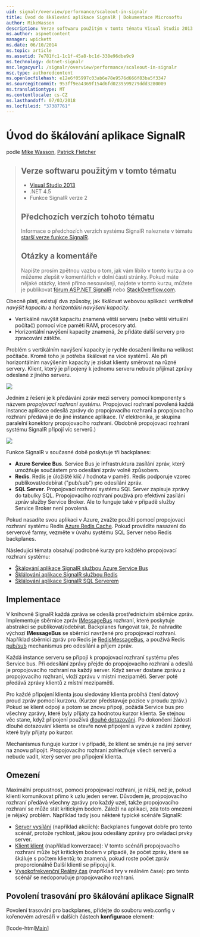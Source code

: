 ```yaml
---
uid: signalr/overview/performance/scaleout-in-signalr
title: Úvod do škálování aplikace SignalR | Dokumentace Microsoftu
author: MikeWasson
description: Verze softwaru použitým v tomto tématu Visual Studio 2013 .NET 4.5 SignalR 2 předchozí verze tohoto tématu informace o předchozích verzích...
ms.author: aspnetcontent
manager: wpickett
ms.date: 06/10/2014
ms.topic: article
ms.assetid: 7e781fc1-1c1f-45a8-bc1d-338e96dbe9c9
ms.technology: dotnet-signalr
msc.legacyurl: /signalr/overview/performance/scaleout-in-signalr
msc.type: authoredcontent
ms.openlocfilehash: e12e6f05997c03ab6e78e9576d666f83ba5f3347
ms.sourcegitcommit: 953ff9ea4369f154d6fd0239599279ddd3280009
ms.translationtype: MT
ms.contentlocale: cs-CZ
ms.lasthandoff: 07/03/2018
ms.locfileid: "37387761"
---
```

<a name="introduction-to-scaleout-in-signalr"></a>Úvod do škálování aplikace SignalR
====================
podle [Mike Wasson](https://github.com/MikeWasson), [Patrick Fletcher](https://github.com/pfletcher)

> ## <a name="software-versions-used-in-this-topic"></a>Verze softwaru použitým v tomto tématu
> 
> 
> - [Visual Studio 2013](https://www.microsoft.com/visualstudio/eng/2013-downloads)
> - .NET 4.5
> - Funkce SignalR verze 2
>   
> 
> 
> ## <a name="previous-versions-of-this-topic"></a>Předchozích verzích tohoto tématu
> 
> Informace o předchozích verzích systému SignalR naleznete v tématu [starší verze funkce SignalR](../older-versions/index.md).
> 
> ## <a name="questions-and-comments"></a>Otázky a komentáře
> 
> Napište prosím zpětnou vazbu o tom, jak vám líbilo v tomto kurzu a co můžeme zlepšit v komentářích v dolní části stránky. Pokud máte nějaké otázky, které přímo nesouvisejí, najdete v tomto kurzu, můžete je publikovat [fórum ASP.NET SignalR](https://forums.asp.net/1254.aspx/1?ASP+NET+SignalR) nebo [StackOverflow.com](http://stackoverflow.com/).


Obecně platí, existují dva způsoby, jak škálovat webovou aplikaci: *vertikálně navýšit kapacitu* a *horizontální navýšení kapacity*.

- Vertikálně navýšit kapacitu znamená větší serveru (nebo větší virtuální počítač) pomocí více paměti RAM, procesory atd.
- Horizontální navýšení kapacity znamená, že přidáte další servery pro zpracování zátěže.

Problém s vertikálním navýšení kapacity je rychle dosažení limitu na velikost počítače. Kromě toho je potřeba škálovat na více systémů. Ale při horizontálním navýšením kapacity je získat klienty směrovat na různé servery. Klient, který je připojený k jednomu serveru nebude přijímat zprávy odeslané z jiného serveru.

![](scaleout-in-signalr/_static/image1.png)

Jedním z řešení je k předávání zpráv mezi servery pomocí komponenty s názvem *propojovací rozhraní systému*. Propojovací rozhraní povolená každá instance aplikace odesílá zprávy do propojovacího rozhraní a propojovacího rozhraní předává je do jiné instance aplikace. (V elektronika, je skupina paralelní konektory propojovacího rozhraní. Obdobně propojovací rozhraní systému SignalR připojí víc serverů.)

![](scaleout-in-signalr/_static/image2.png)

Funkce SignalR v současné době poskytuje tři backplanes:

- **Azure Service Bus**. Service Bus je infrastruktura zasílání zpráv, který umožňuje součástem pro odesílání zpráv volně způsobem.
- **Redis**. Redis je úložiště klíč / hodnota v paměti. Redis podporuje vzorec publikovat/odebírat ("pub/sub") pro odesílání zpráv.
- **SQL Server**. Propojovací rozhraní systému SQL Server zapisuje zprávy do tabulky SQL. Propojovacího rozhraní používá pro efektivní zasílání zpráv služby Service Broker. Ale to funguje také v případě služby Service Broker není povolená.

Pokud nasadíte svou aplikaci v Azure, zvažte použití pomocí propojovací rozhraní systému Redis [Azure Redis Cache](https://azure.microsoft.com/services/cache/). Pokud provádíte nasazení do serverové farmy, vezměte v úvahu systému SQL Server nebo Redis backplanes.

Následující témata obsahují podrobné kurzy pro každého propojovací rozhraní systému:

- [Škálování aplikace SignalR službou Azure Service Bus](scaleout-with-windows-azure-service-bus.md)
- [Šklálování aplikace SignalR službou Redis](scaleout-with-redis.md)
- [Šklálování aplikace SignalR SQL Serverem](scaleout-with-sql-server.md)

## <a name="implementation"></a>Implementace

V knihovně SignalR každá zpráva se odesílá prostřednictvím sběrnice zpráv. Implementuje sběrnice zpráv [IMessageBus](https://msdn.microsoft.com/library/microsoft.aspnet.signalr.messaging.imessagebus(v=vs.100).aspx) rozhraní, které poskytuje abstrakci se publikovat/odebírat. Backplanes fungovat tak, že nahradíte výchozí **IMessageBus** se sběrnicí navržené pro propojovací rozhraní. Například sběrnici zpráv pro Redis je [RedisMessageBus](https://msdn.microsoft.com/library/microsoft.aspnet.signalr.redis.redismessagebus(v=vs.100).aspx), a používá Redis [pub/sub](http://redis.io/topics/pubsub) mechanismus pro odesílání a příjem zpráv.

Každá instance serveru se připojí k propojovací rozhraní systému přes Service bus. Při odesílání zprávy přejde do propojovacího rozhraní a odesílá je propojovacího rozhraní na každý server. Když server dostane zprávu z propojovacího rozhraní, vloží zprávu v místní mezipaměti. Server poté předává zprávy klientů z místní mezipaměti.

Pro každé připojení klienta jsou sledovány klienta probíhá čtení datový proud zpráv pomocí kurzoru. (Kurzor představuje pozice v proudu zpráv.) Pokud se klient odpojí a potom se znovu připojí, požádá Service bus pro všechny zprávy, které byly přijaty za hodnotou kurzor klienta. Se stejnou věc stane, když připojení používá [dlouhé dotazování](../getting-started/introduction-to-signalr.md#transports). Po dokončení žádosti dlouhé dotazování klienta se otevře nové připojení a vyzve k zadání zprávy, které byly přijaty po kurzor.

Mechanismus funguje kurzor i v případě, že klient se směruje na jiný server na znovu připojit. Propojovacího rozhraní zohledňuje všech serverů a nebude vadit, který server pro připojení klienta.

## <a name="limitations"></a>Omezení

Maximální propustnost, pomocí propojovací rozhraní, je nižší, než je, pokud klienti komunikovat přímo k uzlu jeden server. Důvodem je, propojovacího rozhraní předává všechny zprávy pro každý uzel, takže propojovacího rozhraní se může stát kritickým bodem. Záleží na aplikaci, zda toto omezení je nějaký problém. Například tady jsou některé typické scénáře SignalR:

- [Server vysílání](../getting-started/tutorial-server-broadcast-with-signalr.md) (například akciích): Backplanes fungovat dobře pro tento scénář, protože rychlost, jakou jsou odesílány zprávy pro ovládací prvky server.
- [Klient klient](../getting-started/tutorial-getting-started-with-signalr.md) (například konverzace): V tomto scénáři propojovacího rozhraní může být kritickým bodem v případě, že počet zpráv, které se škáluje s počtem klientů; to znamená, pokud roste počet zpráv proporcionálně Další klienti se připojují k.
- [Vysokofrekvenční Reálný čas](../getting-started/tutorial-high-frequency-realtime-with-signalr.md) (například hry v reálném čase): pro tento scénář se nedoporučuje propojovacího rozhraní.

## <a name="enabling-tracing-for-signalr-scaleout"></a>Povolení trasování pro škálování aplikace SignalR

Povolení trasování pro backplanes, přidejte do souboru web.config v kořenovém adresáři v dalších částech **konfigurace** element:

[!code-html[Main](scaleout-in-signalr/samples/sample1.html)]
